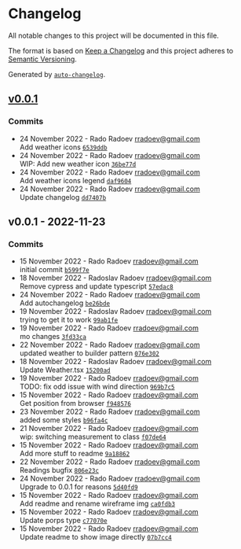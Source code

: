 # Changelog

All notable changes to this project will be documented in this file.

The format is based on [Keep a Changelog](https://keepachangelog.com/en/1.0.0/)
and this project adheres to [Semantic Versioning](https://semver.org/spec/v2.0.0.html).

Generated by [`auto-changelog`](https://github.com/CookPete/auto-changelog).

## [v0.0.1](https://github.com/rado-radoev/the-weather-app/compare/v0.0.1...v0.0.1)

### Commits

- 24 November 2022 - Rado Radoev rradoev@gmail.com <br />Add weather icons [`6539ddb`](https://github.com/rado-radoev/the-weather-app/commit/6539ddbb9f9fd0a5f7adbf2b06171ab2fbc72f67)
- 24 November 2022 - Rado Radoev rradoev@gmail.com <br />WIP: Add new weather icon [`36be77d`](https://github.com/rado-radoev/the-weather-app/commit/36be77ddfa132302849c8fa99a388b699a697624)
- 24 November 2022 - Rado Radoev rradoev@gmail.com <br />Add weather icons legend [`daf9604`](https://github.com/rado-radoev/the-weather-app/commit/daf9604a7fdacf9892b13f06f2f13f2b8cbcc49d)
- 24 November 2022 - Rado Radoev rradoev@gmail.com <br />Update changelog [`dd7407b`](https://github.com/rado-radoev/the-weather-app/commit/dd7407bcc317152db506625ddff95aa42908b950)

## v0.0.1 - 2022-11-23

### Commits

- 15 November 2022 - Rado Radoev rradoev@gmail.com <br />initial commit [`b599f7e`](https://github.com/rado-radoev/the-weather-app/commit/b599f7e743213c042875a7589bf1f413f76863e8)
- 18 November 2022 - Radoslav Radoev rradoev@gmail.com <br />Remove cypress and update typescript [`57edac8`](https://github.com/rado-radoev/the-weather-app/commit/57edac86293a2fdcf4128434c79169fa0404e3d0)
- 24 November 2022 - Rado Radoev rradoev@gmail.com <br />Add autochangelog [`be26bde`](https://github.com/rado-radoev/the-weather-app/commit/be26bdee733ce4288647b343c4bed0e7cce3ec4c)
- 19 November 2022 - Radoslav Radoev rradoev@gmail.com <br />trying to get it to work [`99ab1fe`](https://github.com/rado-radoev/the-weather-app/commit/99ab1fef4de5b95c56a8bd15742a594d63770e86)
- 19 November 2022 - Rado Radoev rradoev@gmail.com <br />mo changes [`3fd33ca`](https://github.com/rado-radoev/the-weather-app/commit/3fd33caa0ede6fdd937922a49fc769cb07d1bd93)
- 22 November 2022 - Rado Radoev rradoev@gmail.com <br />updated weather to builder pattern [`076e302`](https://github.com/rado-radoev/the-weather-app/commit/076e3026c75724c12cb2b6c16b3662c5e47d6e32)
- 18 November 2022 - Radoslav Radoev rradoev@gmail.com <br />Update Weather.tsx [`15200ad`](https://github.com/rado-radoev/the-weather-app/commit/15200add05003530f2c4a0095c73881844fe0e62)
- 19 November 2022 - Rado Radoev rradoev@gmail.com <br />TODO: fix odd issue with wind direction [`969b7c5`](https://github.com/rado-radoev/the-weather-app/commit/969b7c5b220a3b12c0ed216ffe490282cf5592f6)
- 15 November 2022 - Rado Radoev rradoev@gmail.com <br />Get position from browser [`f948576`](https://github.com/rado-radoev/the-weather-app/commit/f9485766f4c246a51c19e201a62e32ce260f0368)
- 23 November 2022 - Rado Radoev rradoev@gmail.com <br />added some styles [`b96fa4c`](https://github.com/rado-radoev/the-weather-app/commit/b96fa4ca8b22e1aa5511e70e5a99dc7711bce489)
- 21 November 2022 - Rado Radoev rradoev@gmail.com <br />wip: switching measurement to class [`f07de64`](https://github.com/rado-radoev/the-weather-app/commit/f07de6490822fbe57b53be131793480534275a1c)
- 15 November 2022 - Rado Radoev rradoev@gmail.com <br />Add more stuff to readme [`9a18862`](https://github.com/rado-radoev/the-weather-app/commit/9a1886291790dce8ea7e1246d7436688998d9a27)
- 22 November 2022 - Rado Radoev rradoev@gmail.com <br />Readings bugfix [`806e23c`](https://github.com/rado-radoev/the-weather-app/commit/806e23cedcede2129287e80dbee9cda955979648)
- 24 November 2022 - Rado Radoev rradoev@gmail.com <br />Upgrade to 0.0.1 for reasons [`5d40fd9`](https://github.com/rado-radoev/the-weather-app/commit/5d40fd992165e15c473d93a8dc7aa3846d865acb)
- 15 November 2022 - Rado Radoev rradoev@gmail.com <br />Add readme and rename wireframe img [`ca0fdb3`](https://github.com/rado-radoev/the-weather-app/commit/ca0fdb3ff7e0504a1af2fdf7652cddd8586e76ab)
- 15 November 2022 - Rado Radoev rradoev@gmail.com <br />Update porps type [`c77070e`](https://github.com/rado-radoev/the-weather-app/commit/c77070ed5027455549317dd0c197f14321aae3dd)
- 15 November 2022 - Rado Radoev rradoev@gmail.com <br />Update readme to show image directly [`07b7cc4`](https://github.com/rado-radoev/the-weather-app/commit/07b7cc407a42d885e41c7ea85b44a10280861134)
